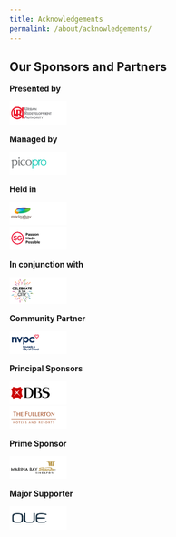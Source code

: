 ```yaml
---
title: Acknowledgements
permalink: /about/acknowledgements/
---
```

## Our Sponsors and Partners

**Presented by**
<div style="width:20%"><a href="https://www.google.com"><img src="/images/logos/URA.png" alt="URA" /></a></div>

**Managed by**
<div style="width:20%"><a href="https://www.google.com"><img src="/images/logos/PicoPro.png" alt="PicoPro" /></a></div>

**Held in**
<div style="width:20%"><a href="https://www.google.com"><img src="/images/logos/MB.png" alt="MarinaBay" /></a></div>
<div style="width:20%"><a href="https://www.google.com"><img src="/images/logos/PMP.png" alt="PassionMadePossible" /></a></div>

**In conjunction with**

<div style="width:20%"><a href="https://www.google.com"><img src="/images/logos/CitC.png" alt="celebrate-in-the-city" /></a></div>

**Community Partner**

<div style="width:20%"><a href="https://www.google.com"><img src="/images/logos/NVPC.png" alt="NVPC" /></a></div>

**Principal Sponsors**

<div style="width:20%"><a href="https://www.google.com"><img src="/images/logos/DBS.png" alt="DBS" /></a></div>
<div style="width:20%"><a href="https://www.google.com"><img src="/images/logos/Fullerton.png" alt="Fullerton" /></a></div>

**Prime Sponsor**

<div style="width:20%"><a href="https://www.google.com"><img src="/images/logos/MBS.png" alt="marina bay sands" /></a></div>

**Major Supporter**

<div style="width:20%"><a href="https://www.google.com"><img src="/images/logos/OUE.png" alt="OUE" /></a></div>
